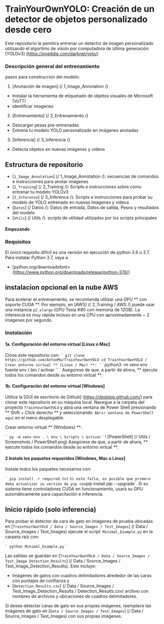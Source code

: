 # TrainYourOwnYOLO: Creación de un detector de objetos personalizado desde cero

Este repositorio le pemitira entrenar un detector de imagen personalizado utilizando el algoritmo de visión por computadora de última generación [YOLOv3] (https://pjreddie.com/darknet/yolo/)

### Descripción general del entrenamiento

pasos para construccion del modelo:

 1. [Anotación de imagen] (/ 1_Image_Annotation /)
- Instalar la herramienta de etiquetado de objetos visuales de Microsoft (VoTT)
- identificar imagenes
 2. [Entrenamiento] (/ 2_Entrenamiento /)
 - Descargar pesas pre-entrenadas
 - Entrena tu modelo YOLO personalizado en imágenes anotadas
 3. [Inferencia] (/ 3_Inferencia /)
 - Detecta objetos en nuevas imágenes y videos

## Estructura de repositorio
+ [`1_Image_Annotation`] (/ 1_Image_Annotation /): secuencias de comandos e instrucciones para anotar imágenes
+ [`2_Training`] (/ 2_Training /): Scripts e instrucciones sobre cómo entrenar tu modelo YOLOv3
+ [`3_Inference`] (/ 3_Inference /): Scripts e instrucciones para probar su modelo de YOLO entrenado en nuevas imágenes y videos
+ [`Datos`] (/ Datos /): Datos de entrada, Datos de salida, Pesos y resultados del modelo
+ [`Utils`] (/ Utils /): scripts de utilidad utilizados por los scripts principales

#### Empezando

### Requisitos
El único requisito difícil es una versión en ejecución de python 3.6 o 3.7. Para instalar Python 3.7, vaya a
- [python.org/downloadsfont>(https://www.python.org/downloads/release/python-376/)


## instalacion opcional en la nube AWS
Para acelerar el entrenamiento, se recomienda utilizar una GPU ** con soporte CUDA **. Por ejemplo, en [AWS] (/ 2_Training / AWS /) puede usar una instancia `p2.xlarge` (GPU Tesla K80 con memoria de 12GB). La inferencia es muy rápida incluso en una CPU con aproximadamente ~ 2 imágenes por segundo.


### Instalación

#### 1a. Configuración del entorno virtual [Linux o Mac]

Clone este repositorio con:
`` `
git clone https://github.com/AntonMu/TrainYourOwnYOLO
cd TrainYourOwnYOLO /
`` `
Crear entorno virtual ** (Linux / Mac) **:
`` `
python3 -m venv env
fuente env / bin / activar
`` `
Asegúrese de que, a partir de ahora, ** ejecute todos los comandos desde su entorno virtual **.

#### 1b. Configuración del entorno virtual [Windows]
Utilice la [GUI de escritorio de Github] (https://desktop.github.com/) para clonar este repositorio en su máquina local. Navegue a la carpeta del proyecto `TrainYourOwnYOLO` y abra una ventana de Power Shell presionando ** Shift + Click derecho ** y seleccionando` Abrir ventana de PowerShell aquí` en el menú desplegable.

Crear entorno virtual ** (Windows) **:

`` `
py -m venv env
. \ env \ Scripts \ activar
`` `
! [PowerShell] (/ Utils / Screenshots / PowerShell.png)
Asegúrese de que, a partir de ahora, ** ejecute todos los comandos desde su entorno virtual **.

#### 2 Instale los paquetes requeridos [Windows, Mac o Linux]
Instale todos los paquetes necesarios con:

`` `
pip install -r required.txt
`` `
Si esto falla, es posible que primero deba actualizar su versión de pip con `pip install pip --upgrade`. Si su sistema tiene controladores CUDA en funcionamiento, usará su GPU automáticamente para capacitación e inferencia.

## Inicio rápido (solo inferencia)
Para probar el detector de cara de gato en imágenes de prueba ubicadas en [`TrainYourOwnYOLO / Data / Source_Images / Test_Images`] (/ Data / Source_Images / Test_Images) ejecute el script` Minimal_Example.py` en la carpeta raíz con:

`` `
python Minimal_Example.py
`` `

Las salidas se guardan en [`TrainYourOwnYOLO / Data / Source_Images / Test_Image_Detection_Results`] (/ Data / Source_Images / Test_Image_Detection_Results). Esto incluye:
 - Imágenes de gatos con cuadros delimitadores alrededor de las caras con puntajes de confianza y
 - [`Detection_Results.csv`] (/ Data / Source_Images / Test_Image_Detection_Results / Detection_Results.csv) archivo con nombres de archivos y ubicaciones de cuadros delimitadores.

 Si desea detectar caras de gato en sus propias imágenes, reemplace las imágenes de gato en [`Data / Source_Images / Test_Images`] (/ Data / Source_Images / Test_Images) con sus propias imágenes.

